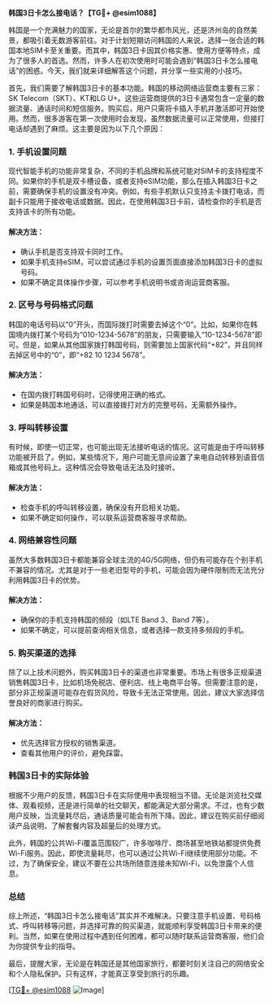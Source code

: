 **韩国3日卡怎么接电话？【TG💪+ @esim1088】**

韩国是一个充满魅力的国家，无论是首尔的繁华都市风光，还是济州岛的自然美景，都吸引着无数游客前往。对于计划短期访问韩国的人来说，选择一张合适的韩国本地SIM卡至关重要。而其中，韩国3日卡因其价格实惠、使用方便等特点，成为了很多人的首选。然而，许多人在初次使用时可能会遇到“韩国3日卡怎么接电话”的困惑。今天，我们就来详细解答这个问题，并分享一些实用的小技巧。

首先，我们需要了解韩国3日卡的基本功能。韩国的移动网络运营商主要有三家：SK Telecom（SKT）、KT和LG U+。这些运营商提供的3日卡通常包含一定量的数据流量、通话时间和短信服务。购买后，用户只需将卡插入手机并激活即可开始使用。然而，很多游客在第一次使用时会发现，虽然数据流量可以正常使用，但接打电话却遇到了麻烦。这主要是因为以下几个原因：

### **1. 手机设置问题**
现代智能手机的功能非常复杂，不同的手机品牌和系统可能对SIM卡的支持程度不同。如果你的手机是双卡槽设备，或者支持eSIM功能，那么在插入韩国3日卡之前，需要确保手机的设置没有冲突。例如，有些手机默认只支持主卡拨打电话，而副卡只能用于接收电话或数据。因此，在使用韩国3日卡前，请检查你的手机是否支持该卡的所有功能。

#### **解决方法：**
- 确认手机是否支持双卡同时工作。
- 如果手机支持eSIM，可以尝试通过手机的设置页面直接添加韩国3日卡的虚拟号码。
- 如果不确定具体操作步骤，可以参考手机说明书或咨询运营商客服。

### **2. 区号与号码格式问题**
韩国的电话号码以“0”开头，而国际拨打时需要去掉这个“0”。比如，如果你在韩国境内拨打某个号码为“010-1234-5678”的朋友，只需要输入“10-1234-5678”即可。但是，如果从其他国家拨打韩国号码，则需要加上国家代码“+82”，并且同样去掉区号中的“0”，即“+82 10 1234 5678”。

#### **解决方法：**
- 在国内拨打韩国号码时，记得使用正确的格式。
- 如果是韩国本地通话，可以直接拨打对方的完整号码，无需额外操作。

### **3. 呼叫转移设置**
有时候，即使一切正常，也可能出现无法接听电话的情况。这可能是由于呼叫转移功能被开启了。例如，某些情况下，用户可能无意间设置了来电自动转移到语音信箱或其他号码上。这种情况会导致电话无法及时接听。

#### **解决方法：**
- 检查手机的呼叫转移设置，确保没有开启相关功能。
- 如果不确定如何操作，可以联系运营商客服寻求帮助。

### **4. 网络兼容性问题**
虽然大多数韩国3日卡都能兼容全球主流的4G/5G网络，但仍有可能存在个别手机不兼容的情况。尤其是对于一些老旧型号的手机，可能会因为硬件限制而无法充分利用韩国3日卡的优势。

#### **解决方法：**
- 确保你的手机支持韩国的频段（如LTE Band 3、Band 7等）。
- 如果不确定，可以提前查询相关信息，或者选择一款支持多频段的手机。

### **5. 购买渠道的选择**
除了以上技术问题外，购买韩国3日卡的渠道也非常重要。市场上有很多正规渠道销售韩国3日卡，比如机场免税店、便利店、线上电商平台等。但需要注意的是，部分非正规渠道可能存在假货风险，导致卡无法正常使用。因此，建议大家选择信誉良好的商家进行购买。

#### **解决方法：**
- 优先选择官方授权的销售渠道。
- 查看其他用户的评价，避免踩雷。

### **韩国3日卡的实际体验**
根据不少用户的反馈，韩国3日卡在实际使用中表现相当不错。无论是浏览社交媒体、观看视频，还是进行简单的社交聊天，都能满足大部分需求。不过，也有少数用户反映，当流量耗尽后，通话质量可能会有所下降。因此，建议在购买前仔细阅读产品说明，了解套餐内容及超量后的处理方式。

此外，韩国的公共Wi-Fi覆盖范围较广，许多咖啡厅、商场甚至地铁站都提供免费Wi-Fi服务。因此，即使流量耗尽，也可以通过公共Wi-Fi继续使用部分功能。不过，为了确保安全，建议不要在公共场所随意连接未知Wi-Fi，以免泄露个人信息。

### **总结**
综上所述，“韩国3日卡怎么接电话”其实并不难解决。只要注意手机设置、号码格式、呼叫转移等问题，并选择可靠的购买渠道，就能顺利享受韩国3日卡带来的便利。当然，如果在使用过程中遇到任何困难，都可以随时联系运营商客服，他们会为你提供专业的指导。

最后，提醒大家，无论是在韩国还是其他国家旅行，都要时刻关注自己的网络安全和个人隐私保护。只有这样，才能真正享受到旅行的乐趣。

[[TG💪+ @esim1088](https://t.me/s/esim1088) ![Image](https://i.postimg.cc/4NQfJmqS/Snipaste-2025-05-13-00-14-12.png)]